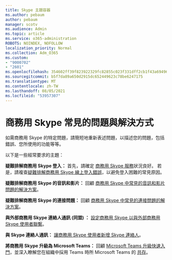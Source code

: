 ```yaml
---
title: Skype 主題容器
ms.author: pebaum
author: pebaum
manager: scotv
ms.audience: Admin
ms.topic: article
ms.service: o365-administration
ROBOTS: NOINDEX, NOFOLLOW
localization_priority: Normal
ms.collection: Adm_O365
ms.custom:
- "9000702"
- "2601"
ms.openlocfilehash: 354602ff39f823922329fc82855c023f331dff2cb1f43a6949653786a6df7f6d
ms.sourcegitcommit: b5f7da89a650d2915dc652449623c78be6247175
ms.translationtype: MT
ms.contentlocale: zh-TW
ms.lasthandoff: 08/05/2021
ms.locfileid: "53957307"
---
```

# <a name="skype-for-business-common-issues-and-resolutions"></a>商務用 Skype 常見的問題與解決方式 

如需商務用 Skype 的特定問題，請簡短地重新表述問題，以描述您的問題，包括錯誤、您所使用的功能等等。 

以下是一些經常要求的主題：

**疑難排解商務用 Skype 登入：** 首先，請確定 [商務用 Skype 服務](https://admin.microsoft.com/Adminportal/Home?source=applauncher#/servicehealth)狀況良好。 若是，請複查[疑難排解商務用 Skype 線上登入錯誤](https://docs.microsoft.com/SkypeForBusiness/set-up-skype-for-business-online/troubleshooting-sign-in-errors-for-admins#check-for-common-causes-of-skype-for-business-online-sign-in-errors)，以避免登入困難的常見原因。
 
**疑難排解商務用 Skype 的音訊和影片：** 回顧 [商務用 Skype 中常見的音訊和影片問題的解決方案](https://support.office.com/article/Troubleshoot-audio-and-video-in-Skype-for-Business-62777bc6-c52b-47ae-84ba-a8905c3b71dc)。 

**疑難排解商務用 Skype 的連接問題：** 回顧 [商務用 Skype 中常見的連接問題的解決方案](https://support.office.com/article/troubleshoot-connection-issues-in-skype-for-business-ca302828-783f-425c-bbe2-356348583771)。

**與外部商務用 Skype 連絡人通訊 (同盟) ：** [設定商務用 Skype 以與外部商務用 Skype 使用者聯繫](https://docs.microsoft.com/SkypeForBusiness/set-up-skype-for-business-online/allow-users-to-contact-external-skype-for-business-users)。

**與 Skype 連絡人通訊：** [讓商務用 Skype 使用者新增 Skype 連絡人](https://docs.microsoft.com/SkypeForBusiness/set-up-skype-for-business-online/let-skype-for-business-users-add-skype-contacts)。

**將商務用 Skype 升級為 Microsoft Teams：** 回顧 [Microsoft Teams 升級快速入門](https://docs.microsoft.com/microsoftteams/upgrade-start-here)，並深入瞭解您在組織中採用 Teams 時所 Microsoft Teams 的 [共存](https://docs.microsoft.com/microsoftteams/coexistence-chat-calls-presence)。 